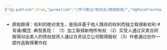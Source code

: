 ```yaml
---
{"dg-publish":true,"permalink":"/学习笔记/知识点/原始取得/","dgPassFrontmatter":true,"noteIcon":""}
---
```


- 原始取得：权利的绝对发生，是指非基于他人既存的权利而独立取得新权利 #背诵/概念 
·典型表现：
（1）加工取得新物所有权
（2）买受人通过买卖合同取得对出卖人的债权投资人通过合资设立公司取得股权
（3）作者通过创作一部作品取得著作权